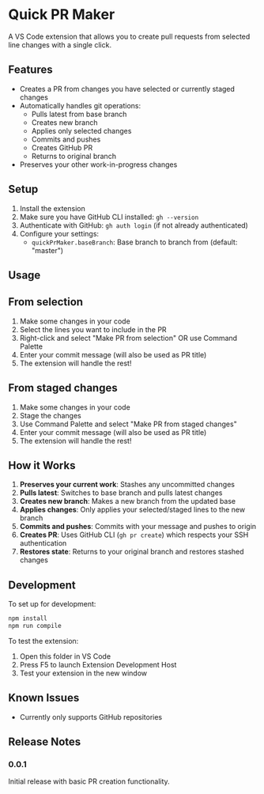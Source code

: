 # Quick PR Maker

A VS Code extension that allows you to create pull requests from selected line changes with a single click.

## Features

- Creates a PR from changes you have selected or currently staged changes
- Automatically handles git operations:
  - Pulls latest from base branch
  - Creates new branch
  - Applies only selected changes
  - Commits and pushes
  - Creates GitHub PR
  - Returns to original branch
- Preserves your other work-in-progress changes

## Setup

1. Install the extension
2. Make sure you have GitHub CLI installed: `gh --version`
3. Authenticate with GitHub: `gh auth login` (if not already authenticated)
4. Configure your settings:
   - `quickPrMaker.baseBranch`: Base branch to branch from (default: "master")

## Usage

## From selection
1. Make some changes in your code
2. Select the lines you want to include in the PR
3. Right-click and select "Make PR from selection" OR use Command Palette
4. Enter your commit message (will also be used as PR title)
5. The extension will handle the rest!

## From staged changes
1. Make some changes in your code
2. Stage the changes
3. Use Command Palette and select "Make PR from staged changes"
4. Enter your commit message (will also be used as PR title)
5. The extension will handle the rest!


## How it Works

1. **Preserves your current work**: Stashes any uncommitted changes
2. **Pulls latest**: Switches to base branch and pulls latest changes
3. **Creates new branch**: Makes a new branch from the updated base
4. **Applies changes**: Only applies your selected/staged lines to the new branch
5. **Commits and pushes**: Commits with your message and pushes to origin
6. **Creates PR**: Uses GitHub CLI (`gh pr create`) which respects your SSH authentication
7. **Restores state**: Returns to your original branch and restores stashed changes

## Development

To set up for development:

```bash
npm install
npm run compile
```

To test the extension:
1. Open this folder in VS Code
2. Press F5 to launch Extension Development Host
3. Test your extension in the new window

## Known Issues

- Currently only supports GitHub repositories

## Release Notes

### 0.0.1

Initial release with basic PR creation functionality.